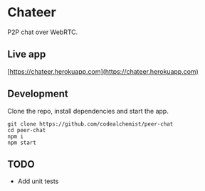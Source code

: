 # Chateer

P2P chat over WebRTC.

## Live app

[https://chateer.herokuapp.com](https://chateer.herokuapp.com)

## Development

Clone the repo, install dependencies and start the app.

```
git clone https://github.com/codealchemist/peer-chat
cd peer-chat
npm i
npm start
```

## TODO

- Add unit tests
